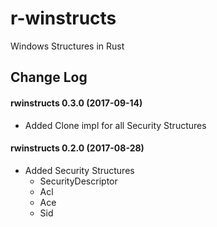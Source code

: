 # r-winstructs
Windows Structures in Rust

## Change Log
#### rwinstructs 0.3.0 (2017-09-14)
- Added Clone impl for all Security Structures
  
#### rwinstructs 0.2.0 (2017-08-28)
- Added Security Structures
  - SecurityDescriptor
  - Acl
  - Ace
  - Sid
